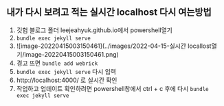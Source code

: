 ## 내가 다시 보려고 적는 실시간 localhost 다시 여는방법



1. 깃헙 블로그 폴더 leejeahyuk.github.io에서 powershell열기
2. `bundle exec jekyll serve`
3. ![image-20220415003150461](../images/2022-04-15-실시간 locallost열기/image-20220415003150461.png)
4. 경고 뜨면 `bundle add webrick`
5. `bundle exec jekyll serve` 다시 입력
6. http://localhost:4000/ 로 실시간 확인
7. 작업하고 업데이트 확인하려면 powershell창에서 ctrl + c 후에 다시  `bundle exec jekyll serve`

